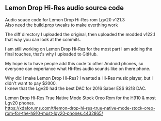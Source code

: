 ## Lemon Drop Hi-Res audio source code
Audio souce code for Lemon Drop Hi-Res rom Lgv20 v121.3<br>
Also need the build.prop tweaks to make everthing work<br>

The diff directory I uploaded the original, then uploaded the modded v122.1 that way you can look at the commits.<br>

I am still working on Lemon Drop Hi-Res for the most part I am adding the final touches, that's why I uploaded to GitHub.<br>

My hope is to have people add this code to other Android phones, so everyone can experiance what Hi-Res audio sounds like on there phone.<br>

Why did I make Lemon Drop Hi-Res? I wanted a Hi-Res music player, but I didn't want to pay $2000.<br>
I knew that the Lgv20 had the best DAC for 2016 Saber ESS 9218 DAC.<br>


Lemon Drop Hi-Res True Native Mode Stock Oreo Rom for the H910 & most Lgv20 phones.<br>
https://xdaforums.com/t/lemon-drop-hi-res-true-native-mode-stock-oreo-rom-for-the-h910-most-lgv20-phones.4432865/
